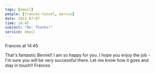 ```yaml
---
tags: [email]
people: [frances-tuncel, bernie]
date: 2012-07-07
time: 14:45
subject: "Re: Thanks!"
service: email
---
```


Frances at 14:45

That's fantastic Bernie!! I am so happy for you. I hope you enjoy the job - I'm sure you will be very successful there. Let me know how it goes and stay in touch!!
Frances

